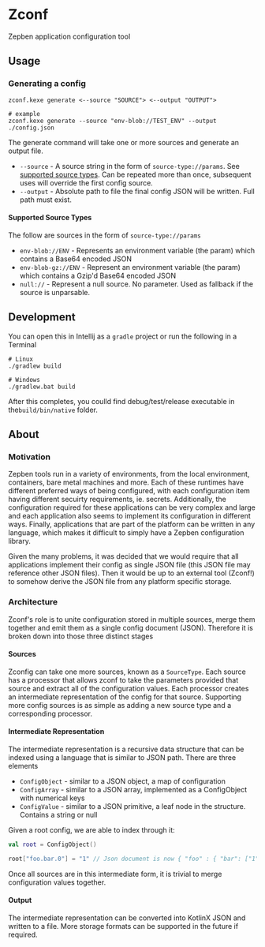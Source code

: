 # Zconf

Zepben application configuration tool

## Usage

### Generating a config

```text
zconf.kexe generate <--source "SOURCE"> <--output "OUTPUT">

# example
zconf.kexe generate --source "env-blob://TEST_ENV" --output ./config.json
```

The generate command will take one or more sources and generate an output file.

- `--source` - A source string in the form of `source-type://params`. See [supported source types](#supported-source-types). Can be repeated more than once, subsequent uses will override the first config source.
- `--output` - Absolute path to file the final config JSON will be written. Full path must exist.

#### Supported Source Types

The follow are sources in the form of `source-type://params`

- `env-blob://ENV` - Represents an environment variable (the param) which contains a Base64 encoded JSON
- `env-blob-gz://ENV` - Represent an environment variable (the param) which contains a Gzip'd Base64 encoded JSON
- `null://` - Represent a null source. No parameter. Used as fallback if the source is unparsable.

## Development

You can open this in Intellij as a `gradle` project or run the following in a Terminal

```shell
# Linux
./gradlew build

# Windows
./gradlew.bat build
```

After this completes, you coulld find debug/test/release executable in the`build/bin/native` folder.

## About

### Motivation

Zepben tools run in a variety of environments, from the local environment, containers, bare metal machines and more. Each of these runtimes have different preferred ways of being configured, with each configuration item having different secuirty requirements, ie. secrets. Additionally, the configuration required for these applications can be very complex and large and each application also seems to implement its configuration in different ways. Finally, applications that are part of the platform can be written in any language, which makes it difficult to simply have a Zepben configuration library.

Given the many problems, it was decided that we would require that all applications implement their config as single JSON file (this JSON file may reference other JSON files). Then it would be up to an external tool (Zconf!) to somehow derive the JSON file from any platform specific storage.

### Architecture

Zconf's role is to unite configuration stored in multiple sources, merge them together and emit them as a single config document (JSON). Therefore it is broken down into those three distinct stages

#### Sources

Zconfig can take one more sources, known as a `SourceType`. Each source has a processor that allows zconf to take the parameters provided that source and extract all of the configuration values. Each processor creates an intermediate representation of the config for that source. Supporting more config sources is as simple as adding a new source type and a corresponding processor.

#### Intermediate Representation

The intermediate representation is a recursive data structure that can be indexed using a language that is similar to JSON path. There are three elements

- `ConfigObject` - similar to a JSON object, a map of configuration
- `ConfigArray` - similar to a JSON array, implemented as a ConfigObject with numerical keys
- `ConfigValue` - similar to a JSON primitive, a leaf node in the structure. Contains a string or null

Given a root config, we are able to index through it:

```kotlin
val root = ConfigObject()

root["foo.bar.0"] = "1" // Json document is now { "foo" : { "bar": ["1"] }}
```

Once all sources are in this intermediate form, it is trivial to merge configuration values together.

#### Output

The intermediate representation can be converted into KotlinX JSON and written to a file. More storage formats can be supported in the future if required.
